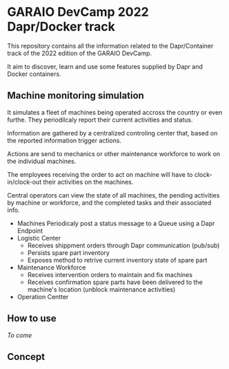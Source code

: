 # GARAIO DevCamp 2022 Dapr/Docker track

This repository contains all the information related to the Dapr/Container track of the 2022 edition of the GARAIO DevCamp.

It aim to discover, learn and use some features supplied by Dapr and Docker containers.

## Machine monitoring simulation

It simulates a fleet of machines being operated accross the country or even furthe. They periodilcaly report their current activities and status. 

Information are gathered by a centralized controling center that, based on the reported information trigger actions.

Actions are send to mechanics or other maintenance workforce to work on the individual machines.

The employees receiving the order to act on machine will have to clock-in/clock-out their activities on the machines.

Central operators can view the state of all machines, the pending activities by machine or workforce, and the completed tasks and their associated info.

- Machines
  Periodicaly post a status message to a Queue using a Dapr Endpoint
- Logistic Center
  - Receives shippment orders through Dapr communication (pub/sub)
  - Persists spare part inventory
  - Exposes method to retrive current inventory state of spare part
- Maintenance Workforce
  - Receives intervention orders to maintain and fix machines
  - Receives confirmation spare parts have been delivered to the machine's location (unblock maintenance activities)
- Operation Centter


## How to use

_To come_

## Concept
